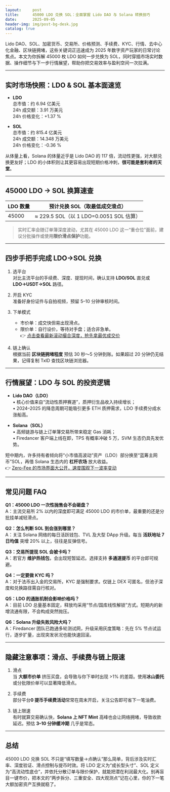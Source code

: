 ```yaml
---
layout:     post
title:      45000 LDO 兑换 SOL：全面掌握 Lido DAO 与 Solana 转换技巧
date:       2025-09-05
header-img: img/post-bg-desk.jpg
catalog: true
---
```


Lido DAO、SOL、加密货币、交易所、价格预测、手续费、KYC、行情、去中心化金融、区块链拥堵，这些关键词正迅速成为 2025 年数字资产玩家的日常讨论焦点。本文为你拆解 45000 枚 LDO 如何一步兑换为 SOL，同时穿插市场实时数据、操作细节与下一步行情展望，帮助你把交易效率与盈利空间一次拉满。

---

## 实时市场快照：LDO & SOL 基本面速览

- **LDO**  
  总市值：约 6.94 亿美元  
  24h 成交额：3.91 万美元  
  24h 价格变化：+1.37 %

- **SOL**  
  总市值：约 815.4 亿美元  
  24h 成交额：14.348 万美元  
  24h 价格变化：-0.36 %

从体量上看，Solana 的体量近乎是 Lido DAO 的 117 倍，流动性更强，对大额兑换更友好；LDO 的小体积则让其更容易出现短期价格冲刺，**很可能是套利者的天堂**。

---

## 45000 LDO → SOL 换算速查

| LDO 数量 | 预计兑换 SOL（取最低成交滑点） |
| --- | --- |
| 45000 | ≈ 229.5 SOL（以 1 LDO=0.0051 SOL 估算） |

> 实时汇率会随订单簿深度波动，尤其在 45000 LDO 这一“重仓位”面前，建议分批操作或使用**限价滑点保护**功能。

---

## 四步手把手完成 LDO→SOL 兑换

1. 选平台  
   对比主流平台的手续费、深度、提现时间，确认支持 **LDO/SOL** 直兑或 **LDO→USDT→SOL** 路径。

2. 开启 KYC  
   准备好身份证件与自拍视频，预留 5–10 分钟审核时间。

3. 下单模式  
   * 市价单：成交快但易出现滑点。  
   * 限价单：自行设价，等待对手盘；适合非急单。  
   👉 [点击查看最新滚动撮合深度，抢先拿最优成交价](https://okxdog.com/)

4. 链上确认  
   根据当前 **区块链拥堵程度** 预估 30 秒～5 分钟到账。如果超过 20 分钟仍无结果，记得复制 TxID 查找区块链浏览器。

---

## 行情展望：LDO 与 SOL 的投资逻辑

- **Lido DAO（LDO）**  
  • 核心价值来自“流动性质押赛道”，质押衍生品收入持续增长；  
  • 2024–2025 的降息周期可能吸引更多 ETH 质押需求，LDO 手续费分成水涨船高。

- **Solana（SOL）**  
  • 高频链游与链上订单簿交易所带来稳定 Gas 消耗；  
  • Firedancer 客户端上线在即，TPS 有概率冲破 5 万，SVM 生态仍具先发优势。  

短中期内，许多持有者倾向将“小市值高波动”资产（LDO）部分换至“蓝筹主网币”SOL，再借 Solana 生态内的 **杠杆农场** 放大收益。  
👉 [Zero-Fee 的市场界面大公开，速度围观下一波率变动](https://okxdog.com/)

---

## 常见问题 FAQ

**Q1：45000 LDO 一次性抛售会不会砸盘？**  
A：主流交易所 2% 以内的深度即可满足 45000 LDO 的市价单，最重要的还是分批挂单减轻滑点。

**Q2：怎么判断 SOL 到会涨到哪里？**  
A：关注 Solana 网络的每日活跃钱包、TVL 及大型 DApp 升级。每当 **活跃地址 7 日均值** 突增 20% 以上，往往是反弹信号。

**Q3：交易所提现 SOL 会被卡吗？**  
A：若官方 **维护热钱包**，会出现短暂延迟。选择支持 **多通道提币** 的平台即可规避。

**Q4：一定要做 KYC 吗？**  
A：对于法币出入金的交易所，KYC 是强制要求。仅链上 DEX 可匿名，但池子深度和兑换路径需自行核对。

**Q5：LDO 的通胀机制会影响价格吗？**  
A：目前 LDO 总量基本固定，释放均采用“节点/国库线性解锁”方式。短期内的新增流通有限，不会构成突然抛压。

**Q6：Solana 升级失败风险大吗？**  
A：Firedancer 团队已跑通多轮测试网，升级采用灰度策略：先在 5% 节点试运行，逐步扩量，出现突发状况也能快速回滚。

---

## 隐藏注意事项：滑点、手续费与链上限速

1. 滑点  
   当 **大额市价单** 挤压买盘，会导致与你下单时出现 >1% 的差距。使用**冰山委托**或分批限价单可以显著降低滑点。

2. 手续费  
   部分平台**0 提币手续费活动**常常在周末开启，关注公告即可省下一笔油费。

3. 链上限速  
   有时就算交易确认快，**Solana 上 NFT Mint** 高峰也会让网络拥堵，导致收款延迟。预估 **3–10 分钟缓冲期** 几乎是常态。

---

## 总结

45000 LDO 兑换 SOL 不只是“填写数量→点确认”那么简单，背后涉及实时汇率、深度验证、滑点控制与提币时效。将 LDO 定义为“成长型头寸”、SOL 定义为“高流动性底仓”，并依托分散订单与限价保护，就能把潜在利润最大化。别再盲目一键市价，把本文的“两步拆分、三重安全、四大观测点”记在心里，你的下一笔大额加密资产互换就稳了。